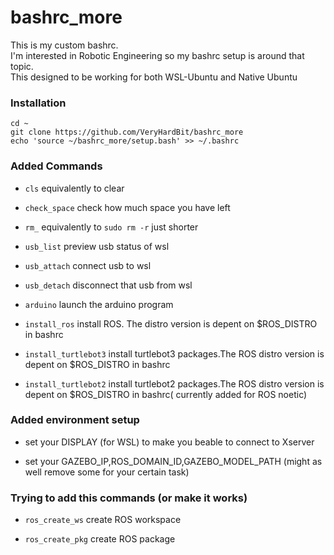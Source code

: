 # bashrc_more
This is my custom bashrc.<br>
I'm interested in Robotic Engineering so my bashrc setup is around that topic.<br>
This designed to be working for both WSL-Ubuntu and Native Ubuntu

### Installation
```
cd ~
git clone https://github.com/VeryHardBit/bashrc_more
echo 'source ~/bashrc_more/setup.bash' >> ~/.bashrc
```

### Added Commands
- `cls` equivalently to clear

- `check_space` check how much space you have left

- `rm_` equivalently to `sudo rm -r` just shorter

- `usb_list` preview usb status of wsl

- `usb_attach` connect usb to wsl

- `usb_detach` disconnect that usb from wsl

- `arduino` launch the arduino program

- `install_ros` install ROS. The distro version is depent on $ROS_DISTRO in bashrc

- `install_turtlebot3` install turtlebot3 packages.The ROS distro version is depent on $ROS_DISTRO in bashrc

- `install_turtlebot2` install turtlebot2 packages.The ROS distro version is depent on $ROS_DISTRO in bashrc( currently added for ROS noetic)




### Added environment setup
- set your DISPLAY (for WSL) to make you beable to connect to Xserver

- set your GAZEBO_IP,ROS_DOMAIN_ID,GAZEBO_MODEL_PATH (might as well remove some for your certain task)


### Trying to add this commands (or make it works)
- `ros_create_ws` create ROS workspace

- `ros_create_pkg` create ROS package

